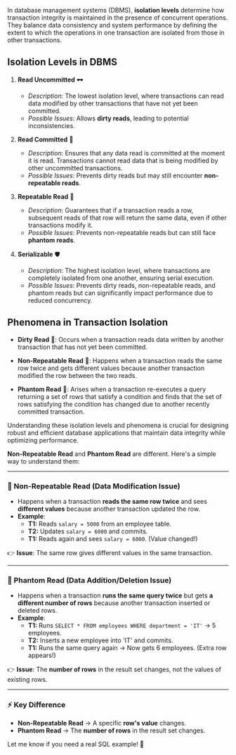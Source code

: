 In database management systems (DBMS), **isolation levels** determine how transaction integrity is maintained in the presence of concurrent operations. They balance data consistency and system performance by defining the extent to which the operations in one transaction are isolated from those in other transactions.

## Isolation Levels in DBMS

1. **Read Uncommitted** 🕶️
   - *Description*: The lowest isolation level, where transactions can read data modified by other transactions that have not yet been committed.
   - *Possible Issues*: Allows **dirty reads**, leading to potential inconsistencies.

2. **Read Committed** 📖
   - *Description*: Ensures that any data read is committed at the moment it is read. Transactions cannot read data that is being modified by other uncommitted transactions.
   - *Possible Issues*: Prevents dirty reads but may still encounter **non-repeatable reads**.

3. **Repeatable Read** 🔄
   - *Description*: Guarantees that if a transaction reads a row, subsequent reads of that row will return the same data, even if other transactions modify it.
   - *Possible Issues*: Prevents non-repeatable reads but can still face **phantom reads**.

4. **Serializable** 🛡️
   - *Description*: The highest isolation level, where transactions are completely isolated from one another, ensuring serial execution.
   - *Possible Issues*: Prevents dirty reads, non-repeatable reads, and phantom reads but can significantly impact performance due to reduced concurrency.

## Phenomena in Transaction Isolation

- **Dirty Read** 🧹: Occurs when a transaction reads data written by another transaction that has not yet been committed.

- **Non-Repeatable Read** 🔁: Happens when a transaction reads the same row twice and gets different values because another transaction modified the row between the two reads.

- **Phantom Read** 👻: Arises when a transaction re-executes a query returning a set of rows that satisfy a condition and finds that the set of rows satisfying the condition has changed due to another recently committed transaction.

Understanding these isolation levels and phenomena is crucial for designing robust and efficient database applications that maintain data integrity while optimizing performance. 


**Non-Repeatable Read** and **Phantom Read** are different. Here's a simple way to understand them:  

---

### **📌 Non-Repeatable Read (Data Modification Issue)**
- Happens when a transaction **reads the same row twice** and sees **different values** because another transaction updated the row.  
- **Example**:  
  - **T1:** Reads `salary = 5000` from an employee table.  
  - **T2:** Updates `salary = 6000` and commits.  
  - **T1:** Reads again and sees `salary = 6000`. (Value changed!)  

👉 **Issue**: The same row gives different values in the same transaction.  

---

### **📌 Phantom Read (Data Addition/Deletion Issue)**
- Happens when a transaction **runs the same query twice** but gets **a different number of rows** because another transaction inserted or deleted rows.  
- **Example**:  
  - **T1:** Runs `SELECT * FROM employees WHERE department = 'IT'` → 5 employees.  
  - **T2:** Inserts a new employee into 'IT' and commits.  
  - **T1:** Runs the same query again → Now gets 6 employees. (Extra row appears!)  

👉 **Issue**: The **number of rows** in the result set changes, not the values of existing rows.  

---

### **⚡ Key Difference**
- **Non-Repeatable Read** → A specific **row's value** changes.  
- **Phantom Read** → The **number of rows** in the result set changes.  

Let me know if you need a real SQL example! 🚀